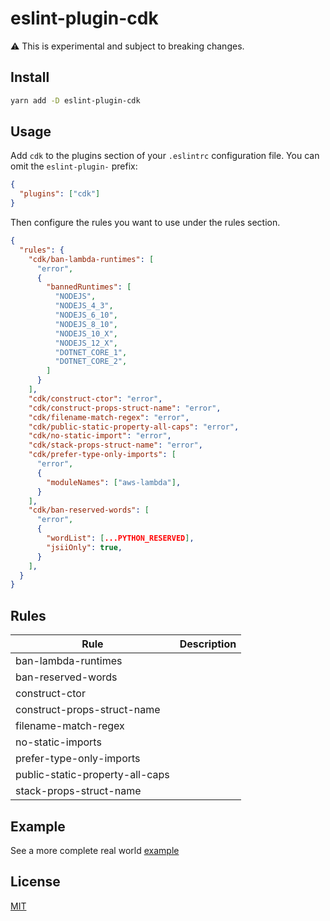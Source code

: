 # eslint-plugin-cdk

:warning: This is experimental and subject to breaking changes.

## Install

```sh
yarn add -D eslint-plugin-cdk
```

## Usage

Add `cdk` to the plugins section of your `.eslintrc` configuration file. You
can omit the `eslint-plugin-` prefix:

```json
{
  "plugins": ["cdk"]
}
```

Then configure the rules you want to use under the rules section.

```json
{
  "rules": {
    "cdk/ban-lambda-runtimes": [
      "error", 
      { 
        "bannedRuntimes": [
          "NODEJS",
          "NODEJS_4_3",
          "NODEJS_6_10",
          "NODEJS_8_10",
          "NODEJS_10_X",
          "NODEJS_12_X",
          "DOTNET_CORE_1",
          "DOTNET_CORE_2",
        ]
      }
    ],
    "cdk/construct-ctor": "error",
    "cdk/construct-props-struct-name": "error",
    "cdk/filename-match-regex": "error",
    "cdk/public-static-property-all-caps": "error",
    "cdk/no-static-import": "error",
    "cdk/stack-props-struct-name": "error",
    "cdk/prefer-type-only-imports": [
      "error",
      {
        "moduleNames": ["aws-lambda"],
      }
    ],
    "cdk/ban-reserved-words": [
      "error", 
      {
        "wordList": [...PYTHON_RESERVED],
        "jsiiOnly": true,
      }
    ],
  }
}
```

## Rules

| Rule | Description |
| -----| ----------- |
| ban-lambda-runtimes | |
| ban-reserved-words ||
| construct-ctor ||
| construct-props-struct-name ||
| filename-match-regex ||
| no-static-imports ||
| prefer-type-only-imports ||
| public-static-property-all-caps ||
| stack-props-struct-name ||

## Example

See a more complete real world [example](https://github.com/hupe1980/cdkdx/tree/master/packages/eslint-config-cdk)

## License

[MIT](LICENSE)
